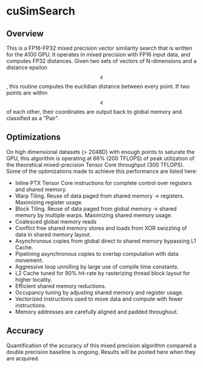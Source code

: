 # cuSimSearch

## Overview
This is a FP16-FP32 mixed precision vector similarity search that is written for the A100 GPU. It operates in mixed precision with FP16 input data, and computes FP32 distances. Given two sets of vectors of N-dimensions and a distance epsilon $$\epsilon$$,
this routine computes the euclidian distance between every point. If two points are within $$\epsilon$$ of each other, their coordinates are output back to global memory and classified as a "Pair".

## Optimizations
On high dimensional datasets (> 2048D) with enough points to saturate the GPU, this algorithm is operating at 66% (200 TFLOPS) of peak utilization of the theoretical mixed-precision Tensor Core throughput (300 TFLOPS). Some of the optimizations made to achieve this performance are listed here:
- Inline PTX Tensor Core instructions for complete control over registers and shared memory.
- Warp Tiling. Reuse of data paged from shared memory -> registers. Maximizing register usage.
- Block Tiling. Reuse of data paged from global memory -> shared memory by multiple warps. Maximizing shared memory usage.
- Coalesced global memory reads
- Conflict free shared memory stores and loads from XOR swizzling of data in shared memory layout.
- Asynchronous copies from global direct to shared memory bypassing L1 Cache.
- Pipelining asynchronous copies to overlap computation with data movement.
- Aggressive loop unrolling by large use of compile time constants.
- L2 Cache tuned for 90% hit-rate by rasterizing thread block layout for higher locality.
- Efficient shared memory reductions.
- Occupancy tuning by adjusting shared memory and register usage.
- Vectorized instructions used to move data and compute with fewer instructions.
- Memory addresses are carefully aligned and padded throughout.

## Accuracy
Quantification of the accuracy of this mixed precision algorithm compared a double precision baseline is ongoing. Results will be posted here when they are acquired.
